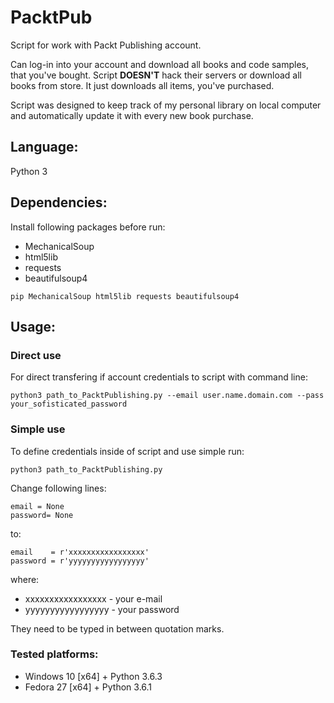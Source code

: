 # PacktPub

Script for work with Packt Publishing account.


Can log-in into your account and download all books and code samples, that you've bought.
Script **DOESN'T** hack their servers or download all books from store. It just downloads all items, you've purchased.

Script was designed to keep track of my personal library on local computer and automatically update it with every new book purchase.

## Language:
Python 3

## Dependencies:
Install following packages before run: 
* MechanicalSoup
* html5lib
* requests
* beautifulsoup4
```
pip MechanicalSoup html5lib requests beautifulsoup4
```
## Usage:

### Direct use
For direct transfering if account credentials to script with command line:
```
python3 path_to_PacktPublishing.py --email user.name.domain.com --pass your_sofisticated_password
```
### Simple use
To define credentials inside of script and use simple run:
```
python3 path_to_PacktPublishing.py
```
Change following lines:
```
email = None
password= None
```
to:
```
email    = r'xxxxxxxxxxxxxxxxx'
password = r'yyyyyyyyyyyyyyyyy'
```
where:
- xxxxxxxxxxxxxxxxx - your e-mail
- yyyyyyyyyyyyyyyyy - your password

They need to be typed in between quotation marks.

### Tested platforms:
- Windows 10 [x64] + Python 3.6.3
- Fedora 27 [x64] + Python 3.6.1
